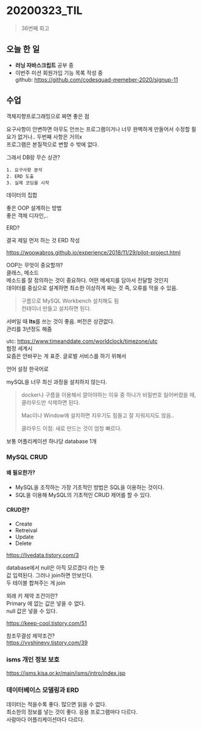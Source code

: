 # 20200323_TIL

> 36번째 회고

## 오늘 한 일

- **러닝 자바스크립트** 공부 중
- 이번주 미션 회원가입 기능 목록 작성 중  
  github: https://github.com/codesquad-memeber-2020/signup-11

## 수업

객체지향프로그래밍으로 짜면 좋은 점

요구사항이 안변하면 아무도 안쓰는 프로그램이거나 너무 완벽하게 만들어서 수정할 필요가 없거나.. 두번째 사항은 거의x  
프로그램은 본질적으로 변할 수 밖에 없다.

그래서 DB랑 무슨 상관?

```
1. 요구사항 분석
2. ERD 도출
3. 실제 코딩을 시작
```

데이터의 집합

좋은 OOP 설계하는 방법  
좋은 객체 디자인,..

ERD?

결국 제일 먼저 하는 것 ERD 작성

https://woowabros.github.io/experience/2018/11/29/pilot-project.html

OOP는 무엇이 중요할까?  
클래스, 메소드  
메소드를 잘 정의하는 것이 중요하다. 어떤 메세지를 담아서 전달할 것인지  
데이터를 중심으로 설계하면 최소한 이상하게 짜는 것 즉, 오류를 막을 수 있음.

> 구름으로 MySQL Workbench 설치해도 됨  
> 컨테이너 만들고 설치하면 된다.

서버일 때 **lts**를 쓰는 것이 좋음. 버전은 상관없다.  
관리를 3년정도 해줌

utc: https://www.timeanddate.com/worldclock/timezone/utc  
협정 세계시  
요즘은 안바꾸는 게 표준. 글로벌 서비스를 하기 위해서

언어 설정 한국어로

mySQL을 너무 최신 과정을 설치하지 않는다.

> docker나 구름을 이용해서 깔아야하는 이유 중 하나가 비밀번호 잃어버렸을 때, 클라우드만 삭제하면 된다.
>
> Mac이나 Window에 설치하면 지우기도 힘들고 잘 지워지지도 않음..
>
> 클라우드 이점: 새로 만드는 것이 엄청 빠르다.

보통 어플리케이션 하나당 database 1개

### MySQL CRUD

#### 왜 필요한가?

- MySQL을 조작하는 가장 기초적인 방법은 SQL을 이용하는 것이다.
- SQL을 이용해 MySQL의 기초적인 CRUD 제어를 할 수 있다.

#### CRUD란?

- Create
- Retreival
- Update
- Delete

https://livedata.tistory.com/3

database에서 null은 아직 모르겠다 라는 뜻  
값 입력된다. 그러나 join하면 안보인다.  
두 테이블 합쳐주는 게 join

외래 키 제약 조건이란?  
Primary 에 없는 값은 넣을 수 없다.  
null 값은 넣을 수 있다.

https://keep-cool.tistory.com/51

참조무결성 제약조건?  
https://vvshinevv.tistory.com/39

### isms 개인 정보 보호

https://isms.kisa.or.kr/main/isms/intro/index.jsp

### 데이터베이스 모델링과 ERD

데이터는 적을수록 좋다. 많으면 읽을 수 없다.  
최소한의 정보를 넣는 것이 좋다. 응용 프로그램마다 다르다.  
사람마다 어플리케이션마다 다르다.
